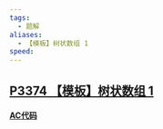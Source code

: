 ```yaml
---
tags:
  - 题解
aliases:
  - 【模板】树状数组 1
speed:
---
```

## [P3374 【模板】树状数组 1](https://www.luogu.com.cn/problem/P3374)



#### [AC代码]()

```cpp

```
